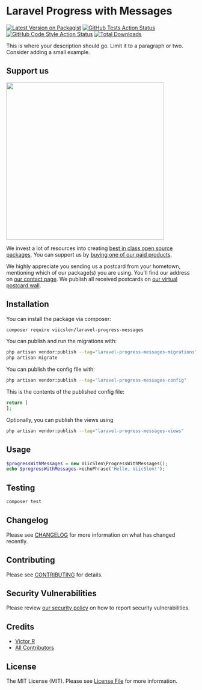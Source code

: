 # Laravel Progress with Messages

[![Latest Version on Packagist](https://img.shields.io/packagist/v/viicslen/laravel-progress-messages.svg?style=flat-square)](https://packagist.org/packages/viicslen/laravel-progress-messages)
[![GitHub Tests Action Status](https://img.shields.io/github/actions/workflow/status/viicslen/laravel-progress-messages/run-tests.yml?branch=main&label=tests&style=flat-square)](https://github.com/viicslen/laravel-progress-messages/actions?query=workflow%3Arun-tests+branch%3Amain)
[![GitHub Code Style Action Status](https://img.shields.io/github/actions/workflow/status/viicslen/laravel-progress-messages/fix-php-code-style-issues.yml?branch=main&label=code%20style&style=flat-square)](https://github.com/viicslen/laravel-progress-messages/actions?query=workflow%3A"Fix+PHP+code+style+issues"+branch%3Amain)
[![Total Downloads](https://img.shields.io/packagist/dt/viicslen/laravel-progress-messages.svg?style=flat-square)](https://packagist.org/packages/viicslen/laravel-progress-messages)

This is where your description should go. Limit it to a paragraph or two. Consider adding a small example.

## Support us

[<img src="https://github-ads.s3.eu-central-1.amazonaws.com/laravel-progress-messages.jpg?t=1" width="419px" />](https://spatie.be/github-ad-click/laravel-progress-messages)

We invest a lot of resources into creating [best in class open source packages](https://spatie.be/open-source). You can support us by [buying one of our paid products](https://spatie.be/open-source/support-us).

We highly appreciate you sending us a postcard from your hometown, mentioning which of our package(s) you are using. You'll find our address on [our contact page](https://spatie.be/about-us). We publish all received postcards on [our virtual postcard wall](https://spatie.be/open-source/postcards).

## Installation

You can install the package via composer:

```bash
composer require viicslen/laravel-progress-messages
```

You can publish and run the migrations with:

```bash
php artisan vendor:publish --tag="laravel-progress-messages-migrations"
php artisan migrate
```

You can publish the config file with:

```bash
php artisan vendor:publish --tag="laravel-progress-messages-config"
```

This is the contents of the published config file:

```php
return [
];
```

Optionally, you can publish the views using

```bash
php artisan vendor:publish --tag="laravel-progress-messages-views"
```

## Usage

```php
$progressWithMessages = new ViicSlen\ProgressWithMessages();
echo $progressWithMessages->echoPhrase('Hello, ViicSlen!');
```

## Testing

```bash
composer test
```

## Changelog

Please see [CHANGELOG](CHANGELOG.md) for more information on what has changed recently.

## Contributing

Please see [CONTRIBUTING](CONTRIBUTING.md) for details.

## Security Vulnerabilities

Please review [our security policy](../../security/policy) on how to report security vulnerabilities.

## Credits

- [Victor R](https://github.com/viicslen)
- [All Contributors](../../contributors)

## License

The MIT License (MIT). Please see [License File](LICENSE.md) for more information.

